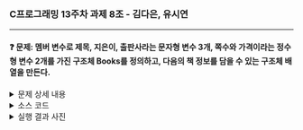 ### C프로그래밍 13주차 과제 8조 - 김다은, 유시연 

* * *

#### :question: 문제: 멤버 변수로 제목, 지은이, 출판사라는 문자형 변수 3개, 쪽수와 가격이라는 정수형 변수 2개를 가진 구조체 Books를 정의하고, 다음의 책 정보를 담을 수 있는 구조체 배열을 만든다.
<details>
  <summary>문제 상세 내용</summary>
  <img width="863" alt="image" src="https://github.com/hiciz/C_pg-08_group/assets/138213248/33455d9e-1be5-42e9-ad68-06d8346189fc.png">
  
  1. [도서목록]을 선택하면, 책 전체 목록을 보여준다. (3점)
        
        예) Title   Authors   Press   Page   Price
        
           ----     ---------    ------   -------   -------
        
            Truth  John      Century 300    20,000
        
             Love  Paul       Goods   200   15,000
  2. [검색] 선택하면, “검색할 도서를 선택하세요”입력 창이 뜬다. 책 제목(Title)을 입력하면 책 정보를 제공해준다.   
     2-1. 책 제목을 대문자 또는 소문자로 입력해도 검색이 된다.   
     2-2. 보유하고 있지 않은 책 제목을 입력하면 보유하고 있지 않다고 알려준다.   
  3. [대출]을 선택하면, 대출할 책의 이름을 선택하는 문구가 나온다.   
     3-1. 선택한 책이 대출중이면, “대출 중이라 대출 할 수 없습니다” 문구가 나온다.   
     3-2. 선택한 책이 대출가능이면, “대출 되었습니다” 문구가 나오고, 대출중(borrowing)으로 변경   
     3-3. 보유하고 있지 않은 책 제목을 입력하면 보유하고 있지 않다고 알려준다.   
  4. [반납] 선택하면, 반납할 책의 이름을 선택하는 문구가 나온다. (4점)   
     4-1. 선택한 책이 대출증이면, “책이 반납 되었습니다” 문구가 나오고, 대출가능(available)으로 변경된다.   
     4-2. 선택한 책이 대출가능이면, “대출 되지 않은 책입니다.” 문구가 나온다.   
     4-3. 보유하고 있지 않은 책 제목을 입력하면 보유하고 있지 않다고 알려준다.   
  5. [종료] 버튼을 누르면, 프로그램이 종료된다.   
</details>




<details>
<summary>소스 코드</summary>

<div markdown="1">

```c
#include <stdio.h>
#include <stdlib.h>
#include <string.h>

//strcmp 오류시 대처 
#ifdef _WIN32
#define STRCASECMP _stricmp
#else
#define STRCASECMP strcasecmp
#endif

#define MAX_TITLE_LENGTH 100
#define MAX_AUTHORS_LENGTH 100
#define MAX_PRESS_LENGTH 100

typedef struct {
    char Title[MAX_TITLE_LENGTH];
    char Authors[MAX_AUTHORS_LENGTH];
    char Press[MAX_PRESS_LENGTH];
    int Page;
    int Price;
    int borrowed; // 1 -> 대출가능 , 0 -> 대출불가
} Book;

void printBook(Book list[], int num); //책목록
void searchBook(Book list[], int num); //책검색
void outBook(Book list[], int num); //책대출
void inBook(Book list[], int num); //책반납

int main() {
    int user_choice;
    int total_num_book = 5;

    Book list[5] = {
        {"Truth", "John", "Century", 300, 20000, 1},
        {"Love", "Paul", "Goods", 200, 15000, 1},
        {"Joy", "James", "Cookie", 250, 18000, 1},
        {"Thanks", "Mark", "Saesong", 240, 21000, 1},
        {"God", "Johnson", "Jungjo", 450, 35000, 1},
    };

    while (1) {
        printf("\n [도서목록] [검색] [대출] [반납] [종료]\n");
        printf("1번: [도서목록]\n");
        printf("2번: [검색]\n");
        printf("3번: [대출]\n");
        printf("4번: [반납]\n");
        printf("5번: [종료]\n");

        printf("\n 번호를 입력하세요: \n");
        scanf_s("%d", &user_choice);

        switch (user_choice) {
            case 1:
                printBook(list, total_num_book);
                break;

            case 2:
                searchBook(list, total_num_book);
                break;

            case 3:
                outBook(list, total_num_book);
                break;

            case 4:
                inBook(list, total_num_book);
                break;

            case 5:
                printf("프로그램을 종료합니다.\n");
                exit(0);

            default:
                printf("잘못입력했습니다.\n");
        }
    }

    return 0;
}

void printBook(Book list[], int num) { //목록함수구현
    printf("Title\tAuthors\tPress\tPage\tPrice\tBorrow\n");
    printf("-----\t------\t-----\t-----\t-----\t------\n");
    for (int i = 0; i < num; i++) {
        printf("%s\t%s\t%s\t%d\t%d\t%s\n", list[i].Title, list[i].Authors, list[i].Press, list[i].Page, list[i].Price,
            (list[i].borrowed == 1) ? "대출가능(available)" : "대출중(borrowing)"); //1씩 증가하면서 리스트 출력
    }
}

void searchBook(Book list[], int num) { //검색함수구현
    char searchTitle[MAX_TITLE_LENGTH];
    printf("검색할 도서를 선택하세요: ");
    scanf_s("%s", searchTitle, (unsigned)_countof(searchTitle)); //unsigned->scanf_s의 형식 

    int found = 0; //검색된 책을 찾았는지 확인해주는 변수 
    for (int i = 0; i < num; i++) {
        if (STRCASECMP(list[i].Title, searchTitle) == 0) { //대소문자구별없이검색
            printf("Title\tAuthors\tPress\tPage\tPrice\tBorrow\n");
            printf("-----\t------\t-----\t-----\t-----\t------\n");
            printf("%s\t%s\t%s\t%d\t%d\t%s\n", list[i].Title, list[i].Authors, list[i].Press, list[i].Page, list[i].Price,
                (list[i].borrowed == 1) ? "대출가능(available)" : "대출중(borrowing)");
            found = 1;
            break;
        }
    }

    if (!found) {
        printf("보유하고 있지 않은 책 제목입니다.\n");
    }
}

void outBook(Book list[], int num) { //대출함수
    char borrowTitle[MAX_TITLE_LENGTH];
    printf("대출할 책의 이름을 선택하세요: ");
    scanf_s("%s", borrowTitle, (unsigned)_countof(borrowTitle));

    int found = 0;
    for (int i = 0; i < num; i++) {
        if (STRCASECMP(list[i].Title, borrowTitle) == 0) { //입력받은 책 제목이 일치한 경우 
            if (list[i].borrowed == 1) {
                list[i].borrowed = 0;
                printf("대출 되었습니다.\n"); //대출될경우 0으로 변경 
            } else {
                printf("대출 중이라 대출 할 수 없습니다.\n"); //대출되어 0인 경우
            }
            found = 1;
            break;
        }
    }

    if (!found) {
        printf("보유하고 있지 않은 책 제목입니다.\n");
    }
}

void inBook(Book list[], int num) { //반납함수
    char returnTitle[MAX_TITLE_LENGTH];
    printf("반납할 책의 이름을 선택하세요: ");
    scanf_s("%s", returnTitle, (unsigned)_countof(returnTitle)); //부호없는 정수

    int found = 0;
    for (int i = 0; i < num; i++) {
        if (STRCASECMP(list[i].Title, returnTitle) == 0) {
            if (list[i].borrowed == 0) {
                list[i].borrowed = 1;
                printf("책이 반납 되었습니다.\n");
            } else {
                printf("대출 되지 않은 책입니다.\n");
            }
            found = 1;
            break;
        }
    }

    if (!found) {
        printf("보유하고 있지 않은 책 제목입니다.\n");
    }
}


```
</div>
</details>

<details>
<summary>실행 결과 사진</summary>

<div markdown="1">

1. 1번[도서목록] 선택 시:         
<img src="https://github.com/hiciz/C_pg-08_group/assets/138213248/1703a9b1-273e-4ba9-8fe2-fc17785a7908.png" width="40%" height="30%" alt="1번"></img>   
    
2. 2번 [검색] 선택 시:   
<img src="https://github.com/hiciz/C_pg-08_group/assets/138213248/141dc6cb-e44f-4e2e-863a-5e44c51e1ee7.png" width="40%" height="30%" alt="2번"></img>   
📌대소문자 상관없이 검색이 되는 모습
   
3. 3번 [대출] 선택 시:   
<img src="https://github.com/hiciz/C_pg-08_group/assets/138213248/5ae96f0f-33ae-4dc7-9797-eedf8258b7c3.png" width="40%" height="30%" alt="3번"></img>   
📌대출 선택을 하면, 대출중으로 바뀐다.  
   
4. 4번 [반납] 선택 시:   
<img src="https://github.com/hiciz/C_pg-08_group/assets/138213248/9e523793-f988-4510-bba4-b2a2dcdc7b86.png" width="40%" height="30%" alt="4번"></img>   
📌없는 제목을 작성하면 없다고 뜨며 초기 화면으로 돌아간다.   

5. 5번 [종료] 선택 시:   
<img src="https://github.com/hiciz/C_pg-08_group/assets/138213248/8e2c2dc2-31e9-45ca-8cf1-cf31ca301af4.png" width="40%" height="30%" alt="5번"></img>   
📌프로그램이 종료되는 모습.   



</div>
</details>
